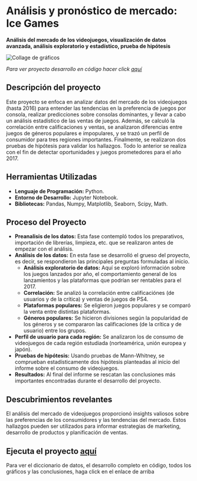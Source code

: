 # Análisis y pronóstico de mercado: Ice Games
__Análisis del mercado de los videojuegos, visualización de datos avanzada, análisis exploratorio y estadístico, prueba de hipótesis__

<image src="https://github.com/BastianLQ/Analisis-de-mercado-Videojuegos/blob/main/Picture.jpg" alt="Collage de gráficos">

_Para ver proyecto desarrollo en código hacer click [aquí](https://portfoliodabastianlopez.on.drv.tw/Portafolio/P6.html)_

## Descripción del proyecto
Este proyecto se enfoca en analizar datos del mercado de los videojuegos (hasta 2016) para entender las tendencias en la preferencia de juegos por consola, realizar predicciones sobre consolas dominantes, y llevar a cabo un análisis estadístico de las ventas de juegos. Además, se calculó la correlación entre calificaciones y ventas, se analizaron diferencias entre juegos de géneros populares e impopulares, y se trazó un perfil de consumidor para tres regiones importantes. Finalmente, se realizaron dos pruebas de hipótesis para validar los hallazgos. Todo lo anterior se realiza con el fin de detectar oportunidades y juegos prometedores para el año 2017.
  
## Herramientas Utilizadas
- __Lenguaje de Programación:__ Python.
- __Entorno de Desarrollo:__ Jupyter Notebook.
- __Bibliotecas:__ Pandas, Numpy, Matplotlib, Seaborn, Scipy, Math.
  
## Proceso del Proyecto
- __Preanalisis de los datos:__ Esta fase contempló todos los preparativos, importación de librerías, limpieza, etc. que se realizaron antes de empezar con el análisis.
- __Análisis de los datos:__ En esta fase se desarrolló el grueso del proyecto, es decir, se respondieron las principales preguntas formuladas al inicio.
  - __Análisis exploratorio de datos:__ Aquí se exploró información sobre los juegos lanzados por año, el comportamiento general de los lanzamientos y las plataformas que podrían ser rentables para el 2017.
  - __Correlación:__ Se analizó la correlación entre calificaciónes (de usuarios y de la crítica) y ventas de juegos de PS4.
  - __Plataformas populares:__ Se eligieron juegos populares y se comparó la venta entre distintas plataformas.
  - __Géneros populares:__ Se hicieron divisiones según la popularidad de los géneros y se compararon las calificaciones (de la crítica y de usuario) entre los grupos.
- __Perfil de usuario para cada región:__ Se analizaron los de consumo de videojuegos de cada región estudiada (norteamérica, unión europea y japón).
- __Pruebas de hipótesis:__ Usando pruebas de Mann-Whitney, se comprueban estadísticamente dos hipótesis planteadas al inicio del informe sobre el consumo de videojuegos.
- __Resultados:__ Al final del informe se rescatan las conclusiones más importantes encontradas durante el desarrollo del proyecto.
  
## Descubrimientos revelantes
El análisis del mercado de videojuegos proporcionó insights valiosos sobre las preferencias de los consumidores y las tendencias del mercado. Estos hallazgos pueden ser utilizados para informar estrategias de marketing, desarrollo de productos y planificación de ventas.

## Ejecuta el proyecto [aquí](https://portfoliodabastianlopez.on.drv.tw/Portafolio/P6.html)
Para ver el diccionario de datos, el desarrollo completo en código, todos los gráficos y las conclusiones, haga click en el enlace de arriba
